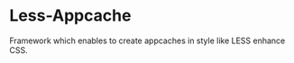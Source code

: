 Less-Appcache
=============

Framework which enables to create appcaches in style like LESS enhance CSS.
